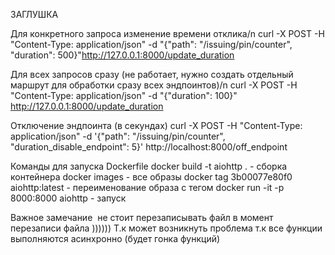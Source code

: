ЗАГЛУШКА

Для конкретного запроса изменение времени отклика/n
curl -X POST -H "Content-Type: application/json" -d "{"path": "/issuing/pin/counter", "duration": 500}"http://127.0.0.1:8000/update_duration

Для всех запросов сразу (не работает, нужно создать отдельный маршрут для обработки сразу всех эндпоинтов)/n
curl -X POST -H "Content-Type: application/json" -d "{"duration": 100}" http://127.0.0.1:8000/update_duration

Отключение эндпоинта (в секундах)
curl -X POST -H "Content-Type: application/json" -d '{"path": "/issuing/pin/counter", "duration_disable_endpoint": 5}' http://localhost:8000/off_endpoint

Команды для запуска Dockerfile 
docker build -t aiohttp .   - сборка контейнера 
docker images - все образы 
docker tag 3b00077e80f0 aiohttp:latest - переименование образа с тегом
docker run -it -p 8000:8000 aiohttp  - запуск

Важное замечание  не стоит перезаписывать файл в момент перезаписи файла )))))) Т.к может возникнуть	 проблема т.к все функции выполняются асинхронно (будет гонка функций)
